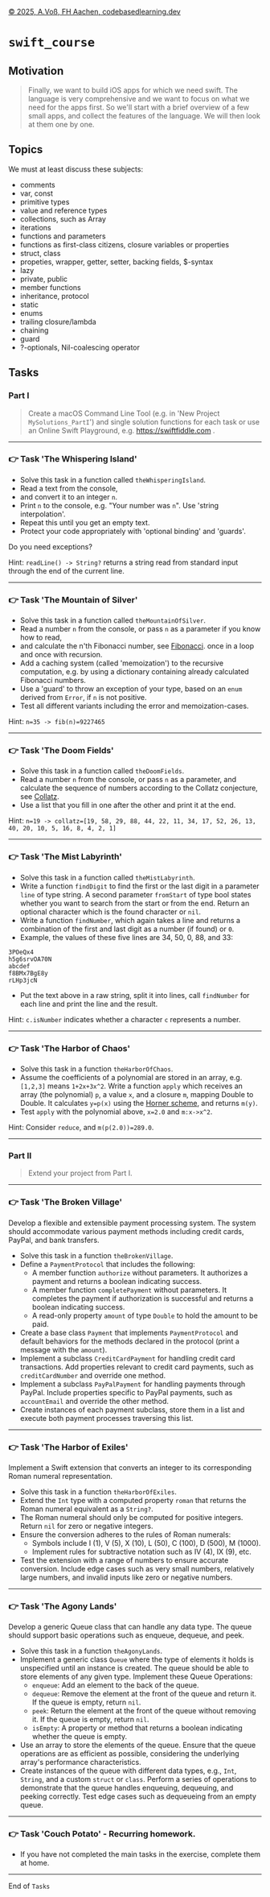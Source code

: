[© 2025, A.Voß, FH Aachen, codebasedlearning.dev](mailto:info@codebasedlearning.dev)

# `swift_course`


## Motivation

> Finally, we want to build iOS apps for which we need swift. The language is very comprehensive and we want to focus on what we need for the apps first. So we'll start with a brief overview of a few small apps, and collect the features of the language. We will then look at them one by one.


## Topics 

We must at least discuss these subjects:
- comments
- var, const
- primitive types
- value and reference types
- collections, such as Array
- iterations
- functions and parameters
- functions as first-class citizens, closure variables or properties
- struct, class
- propeties, wrapper, getter, setter, backing fields, $-syntax
- lazy
- private, public
- member functions
- inheritance, protocol
- static
- enums
- trailing closure/lambda
- chaining
- guard
- ?-optionals, Nil-coalescing operator


## Tasks

### Part I

> Create a macOS Command Line Tool (e.g. in 'New Project `MySolutions_PartI`') and single solution functions for each task or use an Online Swift Playground, e.g. https://swiftfiddle.com .

---

### 👉 Task 'The Whispering Island'

- Solve this task in a function called `theWhisperingIsland`.
- Read a text from the console,
- and convert it to an integer `n`.
- Print `n` to the console, e.g. "Your number was `n`". Use 'string interpolation'.
- Repeat this until you get an empty text.
- Protect your code appropriately with 'optional binding' and 'guards'.

Do you need exceptions?

Hint: `readLine() -> String?` returns a string read from standard input through the end of the current line.

---

### 👉 Task 'The Mountain of Silver'

- Solve this task in a function called `theMountainOfSilver`.
- Read a number `n` from the console, or pass `n` as a parameter if you know how to read,
- and calculate the n'th Fibonacci number, see [Fibonacci](https://de.wikipedia.org/wiki/Fibonacci-Folge).
  once in a loop and once with recursion.
- Add a caching system (called 'memoization') to the recursive computation, e.g. by using a dictionary containing already calculated Fibonacci numbers. 
- Use a 'guard' to throw an exception of your type, based on an `enum` derived from `Error`, if `n` is not positive.
- Test all different variants including the error and memoization-cases.

Hint: `n=35 -> fib(n)=9227465`

---

### 👉 Task 'The Doom Fields'

- Solve this task in a function called `theDoomFields`.
- Read a number `n` from the console, or pass `n` as a parameter, and calculate the sequence of numbers according to the Collatz conjecture, 
see [Collatz](https://de.wikipedia.org/wiki/Collatz-Problem).
- Use a list that you fill in one after the other and print it at the end.

Hint: `n=19 -> collatz=[19, 58, 29, 88, 44, 22, 11, 34, 17, 52, 26, 13, 40, 20, 10, 5, 16, 8, 4, 2, 1]`

---

### 👉 Task 'The Mist Labyrinth'

- Solve this task in a function called `theMistLabyrinth`.
- Write a function `findDigit` to find the first or the last digit in a parameter `line` of type string. A second parameter `fromStart` of type bool states whether you want to search from the start or from the end. Return an optional character which is the found character or `nil`.
- Write a function `findNumber`, which again takes a line and returns a combination of the first and last digit as a number (if found) or `0`. <br>
- Example, the values of these five lines are 34, 50, 0, 88, and 33:
```
3POeQx4
h5g6srvOA70N
abcdef
f8BMx7BgE8y
rLHp3jcN
```
- Put the text above in a raw string, split it into lines, call `findNumber` for each line and print the line and the result.

Hint: `c.isNumber` indicates whether a character `c` represents a number.

---

### 👉 Task 'The Harbor of Chaos'

- Solve this task in a function `theHarborOfChaos`.
- Assume the coefficients of a polynomial are stored in an array, e.g. `[1,2,3]` means `1+2x+3x^2`.
Write a function `apply` which receives an array (the polynomial) `p`, a value `x`, and a closure `m`, mapping Double to Double. It calculates `y=p(x)` using the [Horner scheme](https://de.wikipedia.org/wiki/Horner-Schema), and returns `m(y)`.
- Test `apply` with the polynomial above, `x=2.0` and `m:x->x^2`.

Hint: Consider `reduce`, and `m(p(2.0))=289.0`.

---

### Part II

> Extend your project from Part I.

---

### 👉 Task 'The Broken Village'

Develop a flexible and extensible payment processing system. 
The system should accommodate various payment methods including credit cards, PayPal, and bank transfers. 

- Solve this task in a function `theBrokenVillage`.
- Define a `PaymentProtocol` that includes the following:
    - A member function `authorize` without parameters. It authorizes a payment and returns a boolean indicating success.
    - A member function `completePayment` without parameters. It completes the payment if authorization is successful and returns a boolean indicating success.
    - A read-only property `amount` of type `Double` to hold the amount to be paid.
- Create a base class `Payment` that implements `PaymentProtocol` and default behaviors for the methods declared in the protocol (print a message with the `amount`).
- Implement a subclass `CreditCardPayment` for handling credit card transactions. Add properties relevant to credit card payments, such as `creditCardNumber` and override one method.
- Implement a subclass `PayPalPayment` for handling payments through PayPal. Include properties specific to PayPal payments, such as `accountEmail` and override the other method.
- Create instances of each payment subclass, store them in a list and execute both payment processes traversing this list.

---

### 👉 Task 'The Harbor of Exiles'

Implement a Swift extension that converts an integer to its corresponding Roman numeral representation.

- Solve this task in a function `theHarborOfExiles`.
- Extend the `Int` type with a computed property `roman` that returns the Roman numeral equivalent as a `String?`.
- The Roman numeral should only be computed for positive integers. Return `nil` for zero or negative integers.
- Ensure the conversion adheres to the rules of Roman numerals:
    - Symbols include I (1), V (5), X (10), L (50), C (100), D (500), M (1000).
    - Implement rules for subtractive notation such as IV (4), IX (9), etc.
- Test the extension with a range of numbers to ensure accurate conversion.
Include edge cases such as very small numbers, relatively large numbers, and invalid inputs like zero or negative numbers.

---

### 👉 Task 'The Agony Lands'

Develop a generic Queue class that can handle any data type. The queue should support basic operations such as enqueue, dequeue, and peek.

- Solve this task in a function `theAgonyLands`.
- Implement a generic class `Queue` where the type of elements it holds is unspecified until an instance is created. The queue should be able to store elements of any given type. Implement these Queue Operations:
    - `enqueue`: Add an element to the back of the queue.
    - `dequeue`: Remove the element at the front of the queue and return it. If the queue is empty, return `nil`.
    - `peek`: Return the element at the front of the queue without removing it. If the queue is empty, return `nil`.
    - `isEmpty`: A property or method that returns a boolean indicating whether the queue is empty.
- Use an array to store the elements of the queue. Ensure that the queue operations are as efficient as possible, considering the underlying array's performance characteristics.
- Create instances of the queue with different data types, e.g., `Int`, `String`, and a custom `struct` or `class`. Perform a series of operations to demonstrate that the queue handles enqueuing, dequeuing, and peeking correctly.
Test edge cases such as dequeueing from an empty queue.

---

### 👉 Task 'Couch Potato' - Recurring homework.

- If you have not completed the main tasks in the exercise, complete them at home.

---


End of `Tasks`

